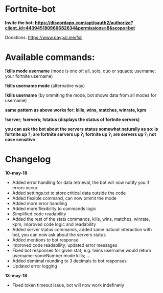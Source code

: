 # Fortnite-bot

**Invite the bot: https://discordapp.com/api/oauth2/authorize?client_id=443945180966682634&permissions=8&scope=bot**

Donations: https://www.paypal.me/fsil

# Available commands:
**!kills mode username** (mode is one of: all, solo, duo or squads; username: your fortnite username)

**!kills username mode** (alternative way)

**!kills username** (by ommiting the mode, bot shows data from all modes for username)

**same pattern as above works for: kills, wins, matches, winrate, kpm**

**!server; !servers; !status (displays the status of fortnite servers)**

**you can ask the bot about the servers status somewhat naturally as so: is fortnite up ?; are fortnite servers up ?; fortnite up ?; are servers up ?; not case sensitive**


# Changelog 
**10-may-18**
- Added error handling for data retrieval, the bot will now notify you if errors occur.
- Added settings.txt to store critical data outside the code
- Added flexible command, can now ommit the mode
- Added more error handling
- Added more flexibility to commands logic
- Simplified code readability
- Added the rest of the stats commands, kills, wins, matches, winrate, kpm; improved code logic and readability
- Added server status commands, added some natural interaction with bot, you can now ask about the servers status
- Added mentions to bot response
- Improved code readability; updated error messages
- Fixed bot responses for given stat; e.g. !wins username would return username: someNumber mode kills; ...
- Added demimal rounding to 3 decimals to bot responses
- Updated error logging

**13-may-18**
- Fixed token timeout issue, bot will now work indefinetly
